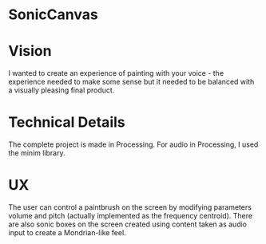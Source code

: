 SonicCanvas
===========

Vision
======
I wanted to create an experience of painting with your voice - the experience needed to make some sense but it needed to be balanced with a visually pleasing final product.

Technical Details
=================
The complete project is made in Processing. For audio in Processing, I used the minim library.

UX
==
The user can control a paintbrush on the screen by modifying parameters volume and pitch (actually implemented as the frequency centroid). There are also sonic boxes on the screen created using content taken as audio input to create a Mondrian-like feel.

